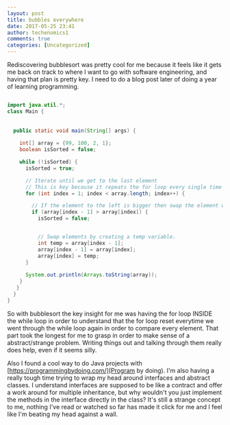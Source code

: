 ```yaml
---
layout: post
title: bubbles everywhere
date: 2017-05-25 23:41
author: techenomics1
comments: true
categories: [Uncategorized]
---
```



Rediscovering bubblesort was pretty cool for me because it feels like it gets me back on track to where I want to go with software engineering, and having that plan is pretty key.  I need to do a blog post later of doing a year of learning programming.  


```Java

import java.util.*;
class Main {
  
  
  public static void main(String[] args) {
    
    int[] array = {99, 100, 2, 1};
    boolean isSorted = false;

    while (!isSorted) {
      isSorted = true;

      // Iterate until we get to the last element
      // This is key because it repeats the for loop every single time
      for (int index = 1; index < array.length; index++) {

        // If the element to the left is bigger then swap the element with its neighbor
        if (array[index - 1] > array[index]) {
          isSorted = false;


          // Swap elements by creating a temp variable.
          int temp = array[index - 1];
          array[index - 1] = array[index];
          array[index] = temp;
      }
      
      System.out.println(Arrays.toString(array));
    }
   }
  }
}

```

So with bubblesort the key insight for me was having the for loop INSIDE the while loop in order to understand that the for loop reset everytime we went through the while loop again in order to compare every element.  That part took the longest for me to grasp in order to make sense of a abstract/strange problem.  Writing things out and talking through them really does help, even if it seems silly.  

Also I found a cool way to do Java projects with [https://programmingbydoing.com/](Program by doing).  I'm also having a really tough time trying to wrap my head around interfaces and abstract classes.  I understand interfaces are supposed to be like a contract and offer a work around for multiple inheritance, but why wouldn't you just implement the methods in the interface directly in the class? It's still a strange concept to me, nothing I've read or watched so far has made it click for me and I feel like I'm beating my head against a wall.  